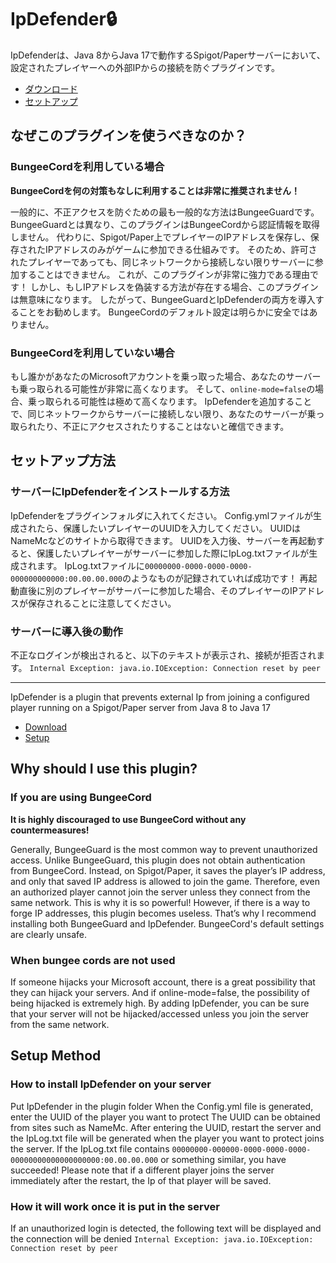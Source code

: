 # IpDefender🔒

IpDefenderは、Java 8からJava 17で動作するSpigot/Paperサーバーにおいて、設定されたプレイヤーへの外部IPからの接続を防ぐプラグインです。

* [ダウンロード](https://github.com/tanu-ch1111/IpDefender/releases)
* [セットアップ](https://github.com/tanu-ch1111/IpDefender?tab=readme-ov-file#%E3%82%B5%E3%83%BC%E3%83%90%E3%83%BC%E3%81%ABipdefender%E3%82%92%E3%82%A4%E3%83%B3%E3%82%B9%E3%83%88%E3%83%BC%E3%83%AB%E3%81%99%E3%82%8B%E6%96%B9%E6%B3%95)

## なぜこのプラグインを使うべきなのか？

### BungeeCordを利用している場合

**BungeeCordを何の対策もなしに利用することは非常に推奨されません！**

一般的に、不正アクセスを防ぐための最も一般的な方法はBungeeGuardです。
BungeeGuardとは異なり、このプラグインはBungeeCordから認証情報を取得しません。
代わりに、Spigot/Paper上でプレイヤーのIPアドレスを保存し、保存されたIPアドレスのみがゲームに参加できる仕組みです。
そのため、許可されたプレイヤーであっても、同じネットワークから接続しない限りサーバーに参加することはできません。
これが、このプラグインが非常に強力である理由です！
しかし、もしIPアドレスを偽装する方法が存在する場合、このプラグインは無意味になります。
したがって、BungeeGuardとIpDefenderの両方を導入することをお勧めします。
BungeeCordのデフォルト設定は明らかに安全ではありません。

### BungeeCordを利用していない場合

もし誰かがあなたのMicrosoftアカウントを乗っ取った場合、あなたのサーバーも乗っ取られる可能性が非常に高くなります。
そして、`online-mode=false`の場合、乗っ取られる可能性は極めて高くなります。
IpDefenderを追加することで、同じネットワークからサーバーに接続しない限り、あなたのサーバーが乗っ取られたり、不正にアクセスされたりすることはないと確信できます。

## セットアップ方法

### サーバーにIpDefenderをインストールする方法

IpDefenderをプラグインフォルダに入れてください。
Config.ymlファイルが生成されたら、保護したいプレイヤーのUUIDを入力してください。
UUIDはNameMcなどのサイトから取得できます。
UUIDを入力後、サーバーを再起動すると、保護したいプレイヤーがサーバーに参加した際にIpLog.txtファイルが生成されます。
IpLog.txtファイルに``00000000-0000-0000-0000-000000000000:00.00.00.000``のようなものが記録されていれば成功です！
再起動直後に別のプレイヤーがサーバーに参加した場合、そのプレイヤーのIPアドレスが保存されることに注意してください。

### サーバーに導入後の動作

不正なログインが検出されると、以下のテキストが表示され、接続が拒否されます。
```Internal Exception: java.io.IOException: Connection reset by peer```

---

IpDefender is a plugin that prevents external Ip from joining a configured player running on a Spigot/Paper server from Java 8 to Java 17

* [Download](https://github.com/tanu-ch1111/IpDefender/releases)
* [Setup](https://github.com/tanu-ch1111/IpDefender?tab=readme-ov-file#how-to-install-ipdefender-on-your-server)

## Why should I use this plugin?

### If you are using BungeeCord

**It is highly discouraged to use BungeeCord without any countermeasures!**

Generally, BungeeGuard is the most common way to prevent unauthorized access.
Unlike BungeeGuard, this plugin does not obtain authentication from BungeeCord.
Instead, on Spigot/Paper, it saves the player’s IP address, and only that saved IP address is allowed to join the game.
Therefore, even an authorized player cannot join the server unless they connect from the same network.
This is why it is so powerful!
However, if there is a way to forge IP addresses, this plugin becomes useless.
That’s why I recommend installing both BungeeGuard and IpDefender.
BungeeCord's default settings are clearly unsafe.

### When bungee cords are not used

If someone hijacks your Microsoft account, there is a great possibility that they can hijack your servers.
And if online-mode=false, the possibility of being hijacked is extremely high.
By adding IpDefender, you can be sure that your server will not be hijacked/accessed unless you join the server from the same network.

## Setup Method

### How to install IpDefender on your server

Put IpDefender in the plugin folder
When the Config.yml file is generated, enter the UUID of the player you want to protect
The UUID can be obtained from sites such as NameMc.
After entering the UUID, restart the server and the IpLog.txt file will be generated when the player you want to protect joins the server.
If the IpLog.txt file contains ``00000000-000000-0000-0000-0000-00000000000000000000:00.00.00.000`` or something similar, you have succeeded!
Please note that if a different player joins the server immediately after the restart, the Ip of that player will be saved.

### How it will work once it is put in the server

If an unauthorized login is detected, the following text will be displayed and the connection will be denied
```Internal Exception: java.io.IOException: Connection reset by peer```

